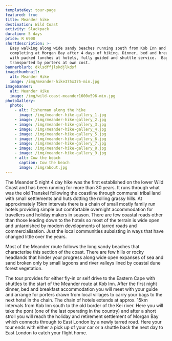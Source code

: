 ```yaml
---
templateKey: tour-page
featured: true
title: Meander hike
destination: Wild Coast
activity: Slackpack
duration: 5 days
price: R 6900
shortdescription: >-
  Easy walking along wide sandy beaches running south from Kob Inn and
  completing at Morgan Bay after 4 days of hiking. Dinner, bed and breakfast
  with packed lunches at hotels, fully guided and shuttle service.  Bags
  transported by porters at own cost.
bannerblurb: dklsdffjlskdjlkdsf
imagethumbnail:
  alt: Meander Hike
  image: /img/meander-hike375x375-min.jpg
imagebanner:
  alt: Meander Hike
  image: /img/wild-coast-meander1600x596-min.jpg
photoGallery:
  photo:
    - alt: Fisherman along the hike
      image: /img/meander-hike-gallery_1.jpg
    - image: /img/meander-hike-gallery_2.jpg
    - image: /img/meander-hike-gallery_3.jpg
    - image: /img/meander-hike-gallery_4.jpg
    - image: /img/meander-hike-gallery_5.jpg
    - image: /img/meander-hike-gallery_6.jpg
    - image: /img/meander-hike-gallery_7.jpg
    - image: /img/meander-hike-gallery_8.jpg
    - image: /img/meander-hike-gallery_9.jpg
    - alt: Cow the beach
      caption: Cow the beach
      image: /img/about.jpg
---
```

The Meander 5 night 4 day hike was the first established on the lower Wild Coast and has been running for more than 30 years.  It runs through what was the old Transkei following the coastline through communal tribal land with small settlements and huts dotting the rolling grassy hills. At approximately 15km intervals there is a chain of small mostly family run hotels providing simple but comfortable overnight accommodation for travellers and holiday makers in season.  There are few coastal roads other than those leading down to the hotels so most of the terrain is wide open and untarnished by modern developments of tarred roads and commercialisation.   Just the local communities subsisting in ways that have changed little over the years.

Most of the Meander route follows the long sandy beaches that characterise this section of the coast.  There are few hills or rocky headlands that hinder your progress along wide open expanses of sea and sand broken only by small lagoons and river valleys lined by coastal dune forest vegetation.

The tour provides for either fly-in or self drive to the Eastern Cape with shuttles to the start of the Meander route at Kob Inn.   After the first night dinner, bed and breakfast accommodation you will meet with your guide and arrange for porters drawn from local villages to carry your bags to the next hotel in the chain.  The chain of hotels extends at approx. 15km intervals from Kob Inn south to the old border of the Kei river.  Here you will take the pont (one of the last operating in the country) and after a short stroll you will reach the holiday and retirement settlement of Morgan Bay which connects through to East London by a newly tarred road.  Here your tour ends with either a pick up of your car or a shuttle back the next day to East London to catch your flight home.
